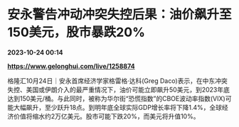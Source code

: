 # 安永警告冲动冲突失控后果：油价飙升至150美元，股市暴跌20%

**2023-10-24 00:14**

**https://www.gelonghui.com/live/1258874**

格隆汇10月24日｜安永首席经济学家格雷格·达科(Greg Daco)表示，在中东冲突失控、美国或伊朗介入的最严重情况下，油价可能立即飙升50美元，到2023年底达到150美元/桶。与此同时，被称为华尔街“恐慌指数”的CBOE波动率指数(VIX)可能大幅飙升，至少跃升18点。到明年底全球实际GDP增长率将下降1.4%，全球经济价值将缩水约2万亿美元。股市可能下跌20%，而美元将升值10%。